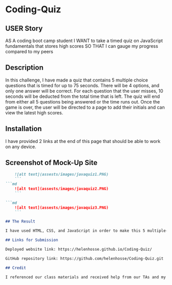 # Coding-Quiz

## USER Story

AS A coding boot camp student
I WANT to take a timed quiz on JavaScript fundamentals that stores high scores
SO THAT I can gauge my progress compared to my peers

## Description

In this challenge, I have made a quiz that contains 5 multiple choice questions that is timed for up to 75 seconds. There will be 4 options, and only one answer will be correct. For each question that the user misses, 10 seconds will be deducted from the total time that is left. The quiz will end from either all 5 questions being answered or the time runs out. Once the game is over, the user will be directed to a page to add their initials and can view the latest high scores.

## Installation

I have provided 2 links at the end of this page that should be able to work on any device.

## Screenshot of Mock-Up Site

```md
    ![alt text](assests/images/javaquiz1.PNG)
    ```
```md
    ![alt text](assests/images/javaquiz2.PNG)
    ```

```md
    ![alt text](assests/images/javaquiz3.PNG)
    ```

## The Result

I have used HTML, CSS, and JavaScript in order to make this 5 multiple-choice question quiz that is timed and shows user's high scores.

## Links for Submission

Deployed website link: https://helenhosse.github.io/Coding-Quiz/

GitHub repository link: https://github.com/helenhosse/Coding-Quiz.git

## Credit

I referenced our class materials and received help from our TAs and my tutor Suresh Kumar.